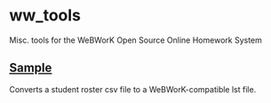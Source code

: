# ww_tools
Misc. tools for the WeBWorK Open Source Online Homework System

## [Sample](https://pschan-gh.github.io/classlist/classlist.html)
Converts a student roster csv file to a WeBWorK-compatible lst file.
